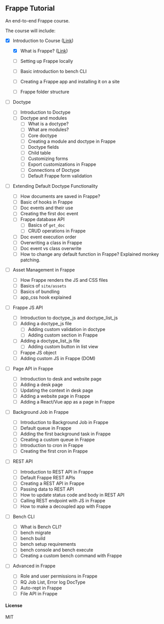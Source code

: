 ## Frappe Tutorial

An end-to-end Frappe course.


The course will include:

- [x] Introduction to Course ([Link](/frappe_tutorial/docs/Introduction_to_Course.md))

  - [x] What is Frappe? ([Link](/frappe_tutorial/docs/Introduction_to_Frappe.md))
  - [ ] Setting up Frappe locally
  - [ ] Basic introduction to bench CLI
  - [ ] Creating a Frappe app and installing it on a site
  - [ ] Frappe folder structure


- [ ] Doctype

  - [ ] Introduction to Doctype
  - [ ] Doctype and modules
    - [ ] What is a doctype?
    - [ ] What are modules?
    - [ ] Core doctype
    - [ ] Creating a module and doctype in Frappe
    - [ ] Doctype fields 
    - [ ] Child table
    - [ ] Customizing forms
    - [ ] Export customizations in Frappe
    - [ ] Connections of Doctype
    - [ ] Default Frappe form validation

- [ ] Extending Default Doctype Functionality

  - [ ] How documents are saved in Frappe?
  - [ ] Basic of hooks in Frappe
  - [ ] Doc events and their use
  - [ ] Creating the first doc event
  - [ ] Frappe database API
    - [ ] Basics of `get_doc`
    - [ ] CRUD operations in Frappe
  - [ ] Doc event execution order
  - [ ] Overwriting a class in Frappe
  - [ ] Doc event vs class overwrite
  - [ ] How to change any default function in Frappe? Explained monkey patching.

- [ ] Asset Management in Frappe

  - [ ] How Frappe renders the JS and CSS files
  - [ ] Basics of `site/assets`
  - [ ] Basics of bundling
  - [ ] app_css hook explained

- [ ] Frappe JS API

  - [ ] Introduction to doctype_js and doctype_list_js
  - [ ] Adding a doctype_js file
    - [ ] Adding custom validation in doctype
    - [ ] Adding custom section in Frappe
  - [ ] Adding a doctype_list_js file
    - [ ] Adding custom button in list view
  - [ ] Frappe JS object
  - [ ] Adding custom JS in Frappe (DOM)

- [ ] Page API in Frappe

  - [ ] Introduction to desk and website page
  - [ ] Adding a desk page
  - [ ] Updating the context in desk page
  - [ ] Adding a website page in Frappe
  - [ ] Adding a React/Vue app as a page in Frappe

- [ ] Background Job in Frappe

  - [ ] Introduction to Background Job in Frappe
  - [ ] Default queue in Frappe
  - [ ] Adding the first background task in Frappe
  - [ ] Creating a custom queue in Frappe
  - [ ] Introduction to cron in Frappe
  - [ ] Creating the first cron in Frappe

- [ ] REST API

  - [ ] Introduction to REST API in Frappe
  - [ ] Default Frappe REST APIs
  - [ ] Creating a REST API in Frappe
  - [ ] Passing data to REST API
  - [ ] How to update status code and body in REST API
  - [ ] Calling REST endpoint with JS in Frappe
  - [ ] How to make a decoupled app with Frappe

- [ ] Bench CLI

  - [ ] What is Bench CLI?
  - [ ] bench migrate
  - [ ] bench build
  - [ ] bench setup requirements
  - [ ] bench console and bench execute
  - [ ] Creating a custom bench command with Frappe

- [ ] Advanced in Frappe
    - [ ] Role and user permissions in Frappe
    - [ ] RQ Job List, Error log DocType
    - [ ] Auto-rept in Frappe
    - [ ] File API in Frappe

#### License

MIT
